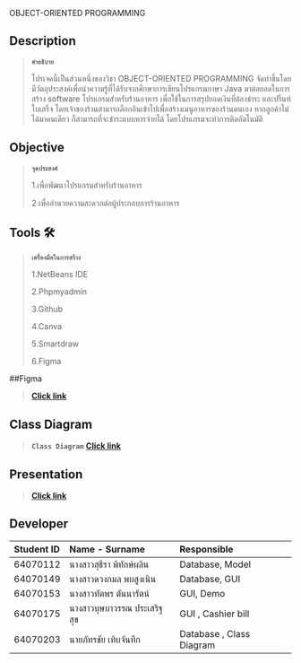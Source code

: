 OBJECT-ORIENTED PROGRAMMING
## Description
>**`คำอธิบาย`**
>
>โปรเจคนี้เป็นส่วนหนึ่งของวิชา OBJECT-ORIENTED PROGRAMMING จัดทำขึ้นโดยมีวัตถุประสงค์เพื่อนำความรู้ที่ได้รับจากศึกษาการเขียนโปรแกรมภาษา Java มาต่อยอดในการสร้าง software โปรแกรมสำหรับร้านอาหาร เพื่อใช้ในการสรุปยอดเงินที่ต้องชำระ และปริ้นท์ใบเสร็จ โดยเจ้าของร้านสามารถล็อกอินเข้าไปเพื่อสร้างเมนูอาหารของร้านตนเอง  หากลูกค้าไม่ได้มาคนเดียว ก็สามารถที่จะชำระแบบหารจ่ายได้ โดยโปรแกรมจะทำการคิดอัตโนมัติ
>
## Objective 
>**`จุดประสงค์`**
>
>1.เพื่อพัฒนาโปรแกรมสำหรับร้านอาหาร
>
>2.เพื่ออำนวยความสะดวกต่อผู้ประกอบการร้านอาหาร
>
## Tools 🛠️
> **`เครื่องมือในการสร้าง`**
> 
> 1.NetBeans IDE
> 
> 2.Phpmyadmin
> 
>3.Github
>
>4.Canva
>
>5.Smartdraw
>
>6.Figma

##Figma
>**[Click link](https://www.figma.com/file/GaoX3lyx35QQUx67d8SBTj/%E0%B8%AB%E0%B8%AD%E0%B8%A1%E0%B8%81%E0%B8%A5%E0%B8%B4%E0%B9%88%E0%B8%99%E0%B9%80%E0%B8%87%E0%B8%B4%E0%B8%99?node-id=1%3A2)**

## Class Diagram
>**`Class Diagram`**
**[Click link](https://cloud.smartdraw.com/editor.aspx?depoId=40269318&credID=-43054967&pubDocShare=1DCEA343F90680BBB7627F9723B8466DD56)**

## Presentation
>**[Click link](https://www.canva.com/design/DAFUXN3e4e8/kDpMNRkSMsjdFsx0qjCxKA/edit)**

## Developer
| Student ID | Name - Surname |  Responsible | 
| :-------- | :-------- | :--------- | 
| 64070112 | นางสาวสุธีรา พิทักษ์ผลิน | Database, Model | 
| 64070149 | นางสาวดวงกมล พบสูงเนิน | Database, GUI |
| 64070153 | นางสาวทัตพร ตันนารัตน์ | GUI, Demo | 
| 64070175 | นางสาวบุษบาวรรณ ประเสริฐสุข | GUI , Cashier bill |
| 64070203 | นายภัทรชัย เทิบจันทึก | Database , Class Diagram |
